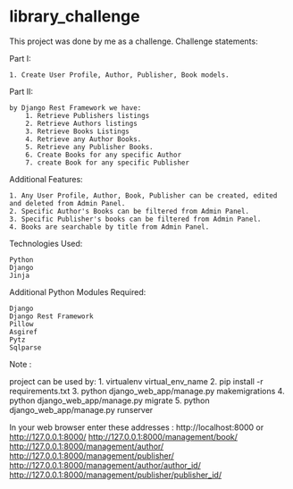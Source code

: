 # library_challenge
This project was done by me as a challenge.
Challenge statements:

Part I:

    1. Create User Profile, Author, Publisher, Book models.

Part II:

    by Django Rest Framework we have:
        1. Retrieve Publishers listings
        2. Retrieve Authors listings
        3. Retrieve Books Listings
        4. Retrieve any Author Books.
        5. Retrieve any Publisher Books.
        6. Create Books for any specific Author
        7. create Book for any specific Publisher
    
Additional Features:

    1. Any User Profile, Author, Book, Publisher can be created, edited and deleted from Admin Panel.
    2. Specific Author's Books can be filtered from Admin Panel.
    3. Specific Publisher's books can be filtered from Admin Panel.
    4. Books are searchable by title from Admin Panel.
    
Technologies Used:

    Python
    Django
    Jinja

Additional Python Modules Required:

    Django
    Django Rest Framework
    Pillow
    Asgiref
    Pytz
    Sqlparse
    

Note :

project can be used by:
    1. virtualenv virtual_env_name
    2. pip install -r requirements.txt
    3. python django_web_app/manage.py makemigrations
    4. python django_web_app/manage.py migrate
    5. python django_web_app/manage.py runserver
    
In your web browser enter these addresses : 
    http://localhost:8000 or http://127.0.0.1:8000/
    http://127.0.0.1:8000/management/book/
    http://127.0.0.1:8000/management/author/
    http://127.0.0.1:8000/management/publisher/
    http://127.0.0.1:8000/management/author/author_id/
    http://127.0.0.1:8000/management/publisher/publisher_id/
    
    

